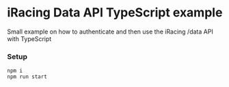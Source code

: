 # iRacing Data API TypeScript example

Small example on how to authenticate and then use the iRacing /data API with TypeScript

### Setup
```
npm i
npm run start
```
